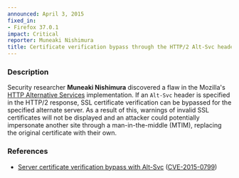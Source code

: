 ```yaml
---
announced: April 3, 2015
fixed_in:
- Firefox 37.0.1
impact: Critical
reporter: Muneaki Nishimura
title: Certificate verification bypass through the HTTP/2 Alt-Svc header
---
```


<h3>Description</h3>

<p>Security researcher <strong>Muneaki Nishimura</strong> discovered a flaw in
the Mozilla's <a
href="https://tools.ietf.org/html/draft-ietf-httpbis-alt-svc-04">HTTP
Alternative Services</a> implementation. If an <code>Alt-Svc</code> header is
specified in the HTTP/2 response, SSL certificate verification can be bypassed
for the specified alternate server. As a result of this, warnings of invalid SSL
certificates will not be displayed and an attacker could potentially impersonate
another site through a man-in-the-middle (MTIM), replacing the original
certificate with their own. 

<h3>References</h3>

<ul>
  <li><a href="https://bugzilla.mozilla.org/show_bug.cgi?id=1148328">
        Server certificate verification bypass with Alt-Svc</a>
(<a href="http://cve.mitre.org/cgi-bin/cvename.cgi?name=CVE-2015-0799"
class="ex-ref">CVE-2015-0799</a>)</li>
</ul>



